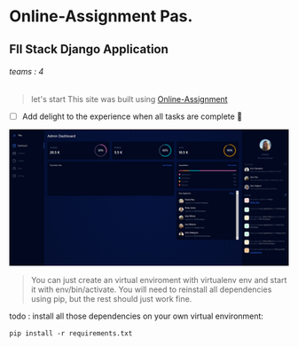                              
# Online-Assignment            Pas.          
## Fll Stack Django Application
###### teams : 4
> let's start
This site was built using [Online-Assignment ](https://assignment-online.herokuapp.com/dashboard/)


- [ ] Add delight to the experience when all tasks are complete :tada:

![My Image](templates/public/dashboardScreenShot.png)


> You can just create an virtual enviroment with virtualenv env and start it with env/bin/activate.
> You will need to reinstall all dependencies using pip, but the rest should just work fine.

todo : install all those dependencies on your own virtual environment:
```
pip install -r requirements.txt
```
